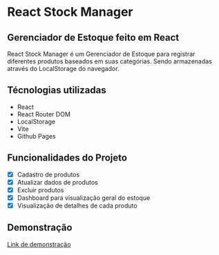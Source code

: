 # React Stock Manager

## Gerenciador de Estoque feito em React

  React Stock Manager é um Gerenciador de Estoque para registrar diferentes produtos baseados em suas categórias. Sendo armazenadas através do LocalStorage do navegador.

## Técnologias utilizadas

- React
- React Router DOM
- LocalStorage
- Vite
- Github Pages

## Funcionalidades do Projeto

- [x] Cadastro de produtos
- [x] Atualizar dados de produtos
- [x] Excluir produtos
- [x] Dashboard para visualização geral do estoque
- [x] Visualização de detalhes de cada produto

## Demonstração

[Link de demonstração](https://gensobrinho.github.io/stock_manager_react/#/items/5933974)
